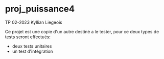 # proj_puissance4
TP 02-2023
Kyllian Liegeois

Ce projet est une copie d'un autre destiné a le tester, pour ce deux types de tests seront effectués:
- deux tests unitaires
- un test d'intégration 
